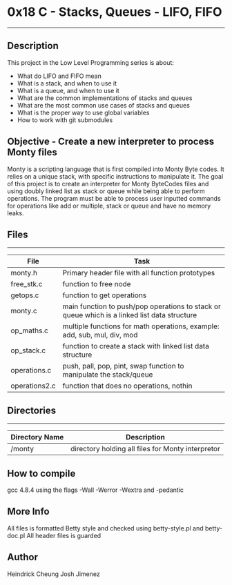 # 0x18 C - Stacks, Queues - LIFO, FIFO
---
## Description

This project in the Low Level Programming series is about:
* What do LIFO and FIFO mean
* What is a stack, and when to use it
* What is a queue, and when to use it
* What are the common implementations of stacks and queues
* What are the most common use cases of stacks and queues
* What is the proper way to use global variables
* How to work with git submodules

## Objective - Create a new interpreter to process Monty files
Monty is a scripting language that is first compiled into Monty Byte codes. It relies on a unique stack, with specific instructions to manipulate it. The goal of this project is to create an interpreter for Monty ByteCodes files
and using doubly linked list as stack or queue while being able to perform operations. The program must be able to process user inputted commands for operations like add or multiple, stack or queue and have no memory leaks.

## Files
---
File|Task
---|---
monty.h | Primary header file with all function prototypes
free_stk.c | function to free node
getops.c | function to get operations
monty.c | main function to push/pop operations to stack or queue which is a linked list data structure
op_maths.c | multiple functions for math operations, example: add, sub, mul, div, mod
op_stack.c | function to create a stack with linked list data structure
operations.c | push, pall, pop, pint, swap function to manipulate the stack/queue
operations2.c | function that does no operations, nothin

## Directories
---
Directory Name | Description
---|---
/monty | directory holding all files for Monty interpretor

## How to compile
gcc 4.8.4 using the flags -Wall -Werror -Wextra and -pedantic

## More Info
All files is formatted Betty style and checked using betty-style.pl and betty-doc.pl
All header files is guarded

## Author
Heindrick Cheung
Josh Jimenez